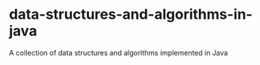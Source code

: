 # data-structures-and-algorithms-in-java
A collection of data structures and algorithms implemented in Java
